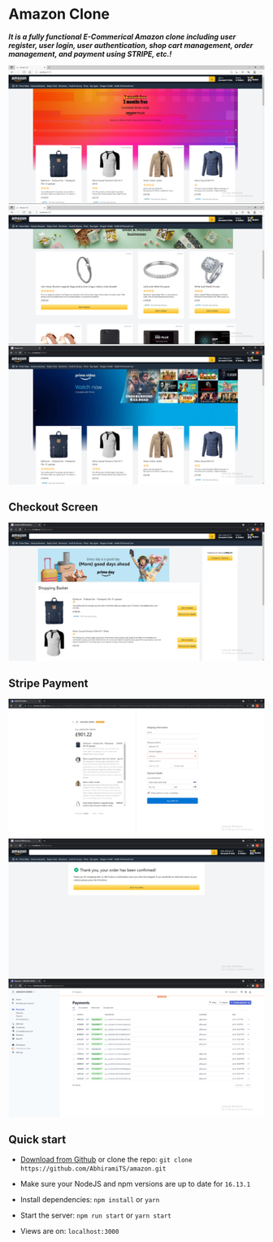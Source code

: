 # Amazon Clone

***It is a fully functional E-Commerical Amazon clone including user register, user login, user authentication, shop cart management, order management, and payment using STRIPE, etc.!***


![alt text](https://github.com/AbhiramiTS/amazon/blob/main/assets/amazon1.png)
![alt text](https://github.com/AbhiramiTS/amazon/blob/main/assets/amazon2.png)
![alt text](https://github.com/AbhiramiTS/amazon/blob/main/assets/amazon3.png)

## Checkout Screen
![alt text](https://github.com/AbhiramiTS/amazon/blob/main/assets/amazon4.png)

## Stripe Payment
![alt text](https://github.com/AbhiramiTS/amazon/blob/main/assets/amazon5.png)
![alt text](https://github.com/AbhiramiTS/amazon/blob/main/assets/amazon6.png)
![alt text](https://github.com/AbhiramiTS/amazon/blob/main/assets/amazon7.png)


## Quick start

- [Download from Github](https://github.com/AbhiramiTS/amazon/archive/refs/heads/main.zip) or clone the repo: `git clone https://github.com/AbhiramiTS/amazon.git`

- Make sure your NodeJS and npm versions are up to date for `16.13.1`

- Install dependencies: `npm install` or `yarn`

- Start the server: `npm run start` or `yarn start`

- Views are on: `localhost:3000`
